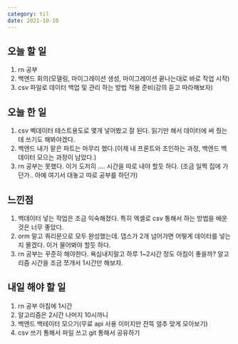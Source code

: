 ```yaml
---
category: til
date: 2021-10-10
---
```


## 오늘 할 일

1. rn 공부
2. 백엔드 회의(모델링, 마이그레이션 생성, 마이그레이션 끝나는대로 바로 작업 시작)
3. csv 파일로 데이터 백업 및 관리 하는 방법 적용 준비(강의 듣고 따라해보자)

## 오늘 한 일

1. csv 벡데이터 테스트용도로 몇개 넣어봤고 잘 된다. 읽기만 해서 데이터에 써 줬는데 쓰기도 해봐야겠다.
2. 백엔드 내가 맡은 파트는 마무리 했다.(이제 내 프론트와 조인하는 과정, 백엔드 백데이터 모으는 과정이 남았다.)
3. rn 공부는 못했다. 이거 도저히 .... 시간을 따로 내야 할듯 하다. (조금 일찍 집에 가던가.. 아예 여기서 대놓고 따로 공부를 하던가)

## 느낀점

1. 백데이터 넣는 작업은 조금 익숙해졌다. 특히 엑셀로 csv 통해서 하는 방법을 배운 것은 너무 좋았다.
2. orm 말고 쿼리문으로 모두 완성했는데. 뎁스가 2개 넘어가면 어떻게 데이터를 넣는지 몰겠다. 이거 물어봐야 할듯 하다.
3. rn 공부는 꾸준히 해야한다. 욕심내지말고 하루 1~2시간 정도 아침이 좋을까? 알고리즘 시간을 조금 쪼개서 1시간만 해보자.

## 내일 해야 할 일

1. rn 공부 아침에 1시간
2. 알고리즘은 2시간 나머지 10시까니
3. 백엔드 백테이터 모으기(무료 api 사용 이미지만 잔뜩 얼추 맞게 모아보기)
4. csv 쓰기 통해서 파일 쓰고 git 통해서 공유하기

